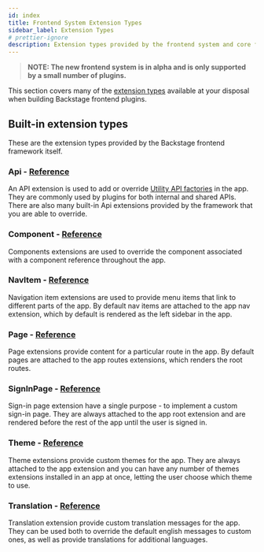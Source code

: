 ```yaml
---
id: index
title: Frontend System Extension Types
sidebar_label: Extension Types
# prettier-ignore
description: Extension types provided by the frontend system and core features
---
```


> **NOTE: The new frontend system is in alpha and is only supported by a small number of plugins.**

This section covers many of the [extension types](../architecture/03-extensions.md#extension-creators) available at your disposal when building Backstage frontend plugins.

## Built-in extension types

These are the extension types provided by the Backstage frontend framework itself.

### Api - [Reference](../../reference/frontend-plugin-api.createapiextension.md)

An API extension is used to add or override [Utility API factories](../utility-apis/01-index.md) in the app. They are commonly used by plugins for both internal and shared APIs. There are also many built-in Api extensions provided by the framework that you are able to override.

### Component - [Reference](../../reference/frontend-plugin-api.createcomponentextension.md)

Components extensions are used to override the component associated with a component reference throughout the app.

### NavItem - [Reference](../../reference/frontend-plugin-api.createnavitemextension.md)

Navigation item extensions are used to provide menu items that link to different parts of the app. By default nav items are attached to the app nav extension, which by default is rendered as the left sidebar in the app.

### Page - [Reference](../../reference/frontend-plugin-api.createpageextension.md)

Page extensions provide content for a particular route in the app. By default pages are attached to the app routes extensions, which renders the root routes.

### SignInPage - [Reference](../../reference/frontend-plugin-api.createsigninpageextension.md)

Sign-in page extension have a single purpose - to implement a custom sign-in page. They are always attached to the app root extension and are rendered before the rest of the app until the user is signed in.

### Theme - [Reference](../../reference/frontend-plugin-api.createthemeextension.md)

Theme extensions provide custom themes for the app. They are always attached to the app extension and you can have any number of themes extensions installed in an app at once, letting the user choose which theme to use.

### Translation - [Reference](../../reference/frontend-plugin-api.createtranslationextension.md)

Translation extension provide custom translation messages for the app. They can be used both to override the default english messages to custom ones, as well as provide translations for additional languages.
